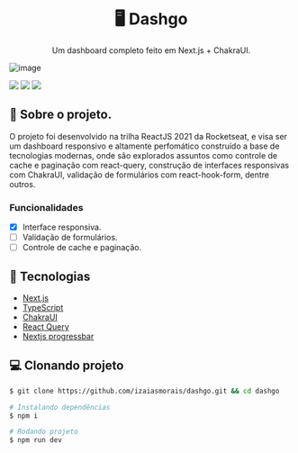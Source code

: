 <h1 align='center'>
   🖥 Dashgo
</h1>

<p align="center">Um dashboard completo feito em Next.js + ChakraUI.</p>

![image](https://user-images.githubusercontent.com/53953937/218267030-7d33e728-e847-4183-a4ee-1f5d348a84e9.png)

<img src="https://img.shields.io/static/v1?label=LICENSE&message=MIT&color=805AD5&style=for-the-badge"/> <img src="https://img.shields.io/static/v1?label=STATUS&message=DEVELOPING&color=805AD5&style=for-the-badge"/> <img src="https://img.shields.io/static/v1?label=NODE&message=V16.15.0&color=805AD5&style=for-the-badge"/>



## 📃 Sobre o projeto.

O projeto foi desenvolvido na trilha ReactJS 2021 da Rocketseat, e visa ser um dashboard responsivo e altamente perfomático construído a base de tecnologias modernas, onde são explorados assuntos como controle de cache e paginação com react-query, construção de interfaces responsivas com ChakraUI, validação de formulários com react-hook-form, dentre outros.

### Funcionalidades

- [x] Interface responsiva.
- [ ] Validação de formulários.
- [ ] Controle de cache e paginação.

## 🚀 Tecnologias

- [Next.js](https://nextjs.org/)
- [TypeScript](https://www.typescriptlang.org/)
- [ChakraUI](https://chakra-ui.com/)
- [React Query](https://react-query-v3.tanstack.com/overview)
- [Nextjs progressbar](https://www.npmjs.com/package/nextjs-progressbar)

## 💻 Clonando projeto

```bash
$ git clone https://github.com/izaiasmorais/dashgo.git && cd dashgo
```

```bash
# Instalando dependências
$ npm i

# Rodando projeto
$ npm run dev

```
